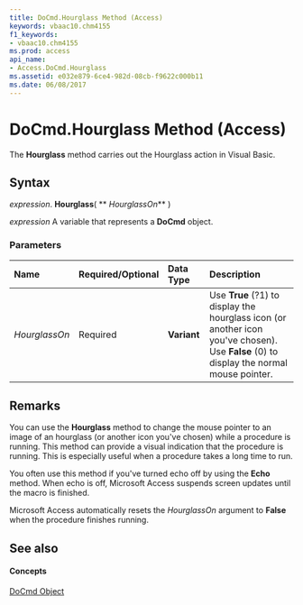 ```yaml
---
title: DoCmd.Hourglass Method (Access)
keywords: vbaac10.chm4155
f1_keywords:
- vbaac10.chm4155
ms.prod: access
api_name:
- Access.DoCmd.Hourglass
ms.assetid: e032e879-6ce4-982d-08cb-f9622c000b11
ms.date: 06/08/2017
---
```



# DoCmd.Hourglass Method (Access)

The  **Hourglass** method carries out the Hourglass action in Visual Basic.


## Syntax

 _expression_. **Hourglass**( ** _HourglassOn_** )

 _expression_ A variable that represents a **DoCmd** object.


### Parameters



|**Name**|**Required/Optional**|**Data Type**|**Description**|
|:-----|:-----|:-----|:-----|
| _HourglassOn_|Required|**Variant**|Use  **True** (?1) to display the hourglass icon (or another icon you've chosen). Use **False** (0) to display the normal mouse pointer.|

## Remarks

You can use the  **Hourglass** method to change the mouse pointer to an image of an hourglass (or another icon you've chosen) while a procedure is running. This method can provide a visual indication that the procedure is running. This is especially useful when a procedure takes a long time to run.

You often use this method if you've turned echo off by using the  **Echo** method. When echo is off, Microsoft Access suspends screen updates until the macro is finished.

Microsoft Access automatically resets the  _HourglassOn_ argument to **False** when the procedure finishes running.


## See also


#### Concepts


[DoCmd Object](docmd-object-access.md)

